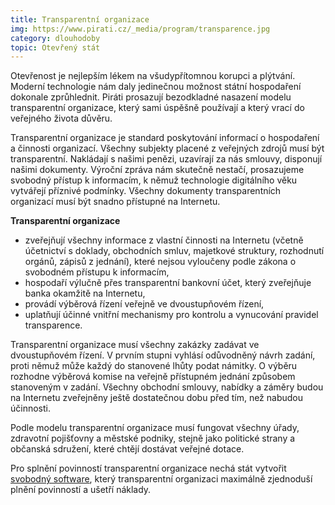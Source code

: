 ```yaml
---
title: Transparentní organizace
img: https://www.pirati.cz/_media/program/transparence.jpg
category: dlouhodoby
topic: Otevřený stát
---
```


Otevřenost je nejlepším lékem na všudypřítomnou korupci a plýtvání. Moderní technologie nám daly jedinečnou možnost státní hospodaření dokonale zprůhlednit. Piráti prosazují bezodkladné nasazení modelu transparentní organizace, který sami úspěšně používají a který vrací do veřejného života důvěru.

Transparentní organizace je standard poskytování informací o hospodaření a činnosti organizací. Všechny subjekty placené z veřejných zdrojů musí být transparentní. Nakládají s našimi penězi, uzavírají za nás smlouvy, disponují našimi dokumenty. Výroční zpráva nám skutečně nestačí, prosazujeme svobodný přístup k informacím, k němuž technologie digitálního věku vytvářejí příznivé podmínky. Všechny dokumenty transparentních organizací musí být snadno přístupné na Internetu.

**Transparentní organizace**

- zveřejňují všechny informace z vlastní činnosti na Internetu (včetně účetnictví s doklady, obchodních smluv, majetkové struktury, rozhodnutí orgánů, zápisů z jednání), které nejsou vyloučeny podle zákona o svobodném přístupu k informacím,
- hospodaří výlučně přes transparentní bankovní účet, který zveřejňuje banka okamžitě na Internetu,
- provádí výběrová řízení veřejně ve dvoustupňovém řízení,
- uplatňují účinné vnitřní mechanismy pro kontrolu a vynucování pravidel transparence.

Transparentní organizace musí všechny zakázky zadávat ve dvoustupňovém řízení. V prvním stupni vyhlásí odůvodněný návrh zadání, proti němuž může každý do stanovené lhůty podat námitky. O výběru rozhodne výběrová komise na veřejně přístupném jednání způsobem stanoveným v zadání. Všechny obchodní smlouvy, nabídky a záměry budou na Internetu zveřejněny ještě dostatečnou dobu před tím, než nabudou účinnosti.

Podle modelu transparentní organizace musí fungovat všechny úřady, zdravotní pojišťovny a městské podniky, stejně jako politické strany a občanská sdružení, které chtějí dostávat veřejné dotace.

Pro splnění povinností transparentní organizace nechá stát vytvořit [svobodný software][svoboda-informaci], který transparentní organizaci maximálně zjednoduší plnění povinností a ušetří náklady.

[svoboda-informaci]: https://www.pirati.cz/program/dlouhodoby/svoboda-informaci
